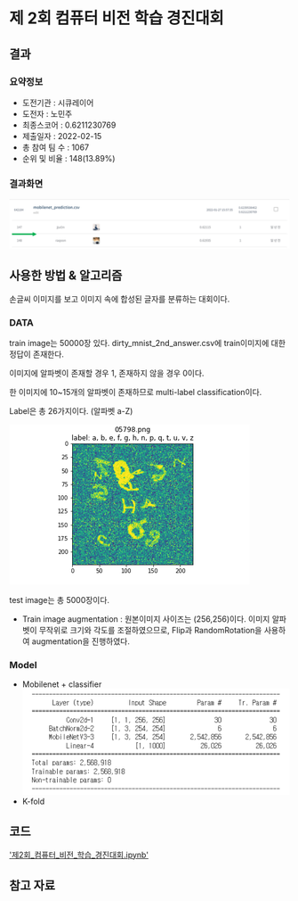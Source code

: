 # 제 2회 컴퓨터 비전 학습 경진대회

## 결과

### 요약정보

- 도전기관 : 시큐레이어
- 도전자 : 노민주
- 최종스코어 : 0.6211230769
- 제출일자 : 2022-02-15
- 총 참여 팀 수 : 1067
- 순위 및 비율 : 148(13.89%)

### 결과화면

![leaderboard](./img/leaderboard.png)

## 사용한 방법 & 알고리즘

손글씨 이미지를 보고 이미지 속에 합성된 글자를 분류하는 대회이다.

### DATA

train image는 50000장 있다. dirty_mnist_2nd_answer.csv에 train이미지에 대한 정답이 존재한다. 

이미지에 알파벳이 존재할 경우 1, 존재하지 않을 경우 0이다.

한 이미지에 10~15개의 알파벳이 존재하므로 multi-label classification이다.

Label은 총 26가지이다. (알파벳 a-Z)

![train_data_example](./img/train_example.png)

test image는 총 5000장이다.

- Train image augmentation : 원본이미지 사이즈는 (256,256)이다. 이미지 알파벳이 무작위로 크기와 각도를 조절하였으므로, Flip과 RandomRotation을 사용하여 augmentation을 진행하였다.

### Model
- Mobilenet + classifier
![model](./img/model.png)
- K-fold



## 코드
['제2회_컴퓨터_비전_학습_경진대회.ipynb'](./제2회_컴퓨터_비전_학습_경진대회.ipynb)

## 참고 자료
